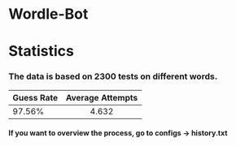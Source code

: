 # Wordle-Bot


# Statistics

### The data is based on 2300 tests on different words.

| Guess Rate | Average Attempts |
| -----------|:------------------:|
| 97.56% | 4.632 |

#### If you want to overview the process, go to configs -> history.txt
